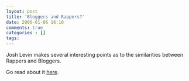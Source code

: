 ```yaml
---
layout: post
title: 'Bloggers and Rappers?'
date: 2006-01-06 16:10
comments: true
categories : []
tags:
---
```

Josh Levin makes several interesting points as to the similarities between Rappers and Bloggers.

Go read about it <a href="http://www.slate.com/id/2113913/">here</a>.



